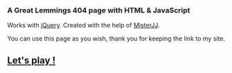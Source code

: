 ### A Great Lemmings 404 page with HTML & JavaScript

Works with [jQuery](https://jquery.com/). Created with the help of [MisterJJ](http://www.jonathanjorand.fr/).

You can use this page as you wish, thank you for keeping the link to my site.

## [Let's play !](https://rbwebdev.github.io/lemmings-page-404/) 